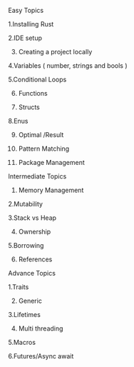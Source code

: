 Easy Topics 

1.Installing Rust 

2.IDE setup 

3. Creating a project locally 

4.Variables ( number, strings and bools )
 
5.Conditional Loops 

6. Functions 

7. Structs

8.Enus

9. Optimal /Result 

10. Pattern Matching 

11. Package Management 





Intermediate Topics 

1. Memory Management 

2.Mutability

3.Stack vs Heap

4. Ownership

5.Borrowing

6. References 

Advance Topics

1.Traits

2. Generic

3.Lifetimes

4. Multi threading 

5.Macros

6.Futures/Async await